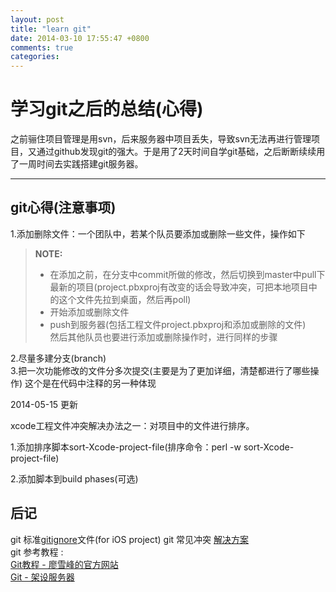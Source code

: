 ```yaml
---
layout: post
title: "learn git"
date: 2014-03-10 17:55:47 +0800
comments: true
categories:
---
```

学习git之后的总结(心得)
=====================

之前骊住项目管理是用svn，后来服务器中项目丢失，导致svn无法再进行管理项目，又通过github发现git的强大。于是用了2天时间自学git基础，之后断断续续用了一周时间去实践搭建git服务器。

----------


git心得(注意事项)
---------

1.添加删除文件：一个团队中，若某个队员要添加或删除一些文件，操作如下

> **NOTE:**
>
> - 在添加之前，在分支中commit所做的修改，然后切换到master中pull下最新的项目(project.pbxproj有改变的话会导致冲突，可把本地项目中的这个文件先拉到桌面，然后再poll)
> - 开始添加或删除文件
> - push到服务器(包括工程文件project.pbxproj和添加或删除的文件)  
然后其他队员也要进行添加或删除操作时，进行同样的步骤

2.尽量多建分支(branch)  
3.把一次功能修改的文件分多次提交(主要是为了更加详细，清楚都进行了哪些操作)  这个是在代码中注释的另一种体现

2014-05-15 更新

xcode工程文件冲突解决办法之一：对项目中的文件进行排序。

1.添加排序脚本sort-Xcode-project-file(排序命令：perl -w sort-Xcode-project-file)

2.添加脚本到build phases(可选)

后记
---------  
git 标准[gitignore](http://www.gitignore.io/api/xcode,objective-c)文件(for iOS project)
git 常见冲突 [解决方案]( http://www.shanhh.com/blog/2013/01/30/git_FAQ/)  
git 参考教程 :  
[Git教程 - 廖雪峰的官方网站](http://www.liaoxuefeng.com/wiki/0013739516305929606dd18361248578c67b8067c8c017b000/0013744142037508cf42e51debf49668810645e02887691000)  
[Git - 架设服务器](http://git-scm.com/book/zh/%E6%9C%8D%E5%8A%A1%E5%99%A8%E4%B8%8A%E7%9A%84-Git-%E6%9E%B6%E8%AE%BE%E6%9C%8D%E5%8A%A1%E5%99%A8)
